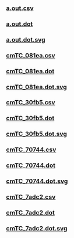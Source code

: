 ### [a.out.csv](a.out.csv)
### [a.out.dot](a.out.dot)
### [a.out.dot.svg](a.out.dot.svg)
### [cmTC_081ea.csv](cmTC_081ea.csv)
### [cmTC_081ea.dot](cmTC_081ea.dot)
### [cmTC_081ea.dot.svg](cmTC_081ea.dot.svg)
### [cmTC_30fb5.csv](cmTC_30fb5.csv)
### [cmTC_30fb5.dot](cmTC_30fb5.dot)
### [cmTC_30fb5.dot.svg](cmTC_30fb5.dot.svg)
### [cmTC_70744.csv](cmTC_70744.csv)
### [cmTC_70744.dot](cmTC_70744.dot)
### [cmTC_70744.dot.svg](cmTC_70744.dot.svg)
### [cmTC_7adc2.csv](cmTC_7adc2.csv)
### [cmTC_7adc2.dot](cmTC_7adc2.dot)
### [cmTC_7adc2.dot.svg](cmTC_7adc2.dot.svg)
